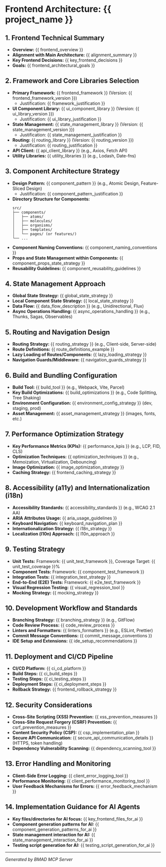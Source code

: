 # Frontend Architecture: {{ project_name }}

## 1. Frontend Technical Summary
   - **Overview:** {{ frontend_overview }}
   - **Alignment with Main Architecture:** {{ alignment_summary }}
   - **Key Frontend Decisions:** {{ key_frontend_decisions }}
   - **Goals:** {{ frontend_architectural_goals }}

## 2. Framework and Core Libraries Selection
   - **Primary Framework:** {{ frontend_framework }} (Version: {{ frontend_framework_version }})
     - Justification: {{ framework_justification }}
   - **UI Component Library:** {{ ui_component_library }} (Version: {{ ui_library_version }})
     - Justification: {{ ui_library_justification }}
   - **State Management:** {{ state_management_library }} (Version: {{ state_management_version }})
     - Justification: {{ state_management_justification }}
   - **Routing:** {{ routing_library }} (Version: {{ routing_version }})
     - Justification: {{ routing_justification }}
   - **API Client:** {{ api_client_library }} (e.g., Axios, Fetch API)
   - **Utility Libraries:** {{ utility_libraries }} (e.g., Lodash, Date-fns)

## 3. Component Architecture Strategy
   - **Design Pattern:** {{ component_pattern }} (e.g., Atomic Design, Feature-Sliced Design)
     - Justification: {{ component_pattern_justification }}
   - **Directory Structure for Components:**
     ```
     src/
     ├── components/
     │   ├── atoms/
     │   ├── molecules/
     │   ├── organisms/
     │   ├── templates/
     │   └── pages/ (or features/)
     └── ...
     ```
   - **Component Naming Conventions:** {{ component_naming_conventions }}
   - **Props and State Management within Components:** {{ component_props_state_strategy }}
   - **Reusability Guidelines:** {{ component_reusability_guidelines }}

## 4. State Management Approach
   - **Global State Strategy:** {{ global_state_strategy }}
   - **Local Component State Strategy:** {{ local_state_strategy }}
   - **Data Flow:** {{ data_flow_description }} (e.g., Unidirectional, Flux)
   - **Async Operations Handling:** {{ async_operations_handling }} (e.g., Thunks, Sagas, Observables)

## 5. Routing and Navigation Design
   - **Routing Strategy:** {{ routing_strategy }} (e.g., Client-side, Server-side)
   - **Route Definitions:** {{ route_definitions_example }}
   - **Lazy Loading of Routes/Components:** {{ lazy_loading_strategy }}
   - **Navigation Guards/Middleware:** {{ navigation_guards_strategy }}

## 6. Build and Bundling Configuration
   - **Build Tool:** {{ build_tool }} (e.g., Webpack, Vite, Parcel)
   - **Key Build Optimizations:** {{ build_optimizations }} (e.g., Code Splitting, Tree Shaking)
   - **Environment Configuration:** {{ environment_config_strategy }} (dev, staging, prod)
   - **Asset Management:** {{ asset_management_strategy }} (images, fonts, etc.)

## 7. Performance Optimization Strategy
   - **Key Performance Metrics (KPIs):** {{ performance_kpis }} (e.g., LCP, FID, CLS)
   - **Optimization Techniques:** {{ optimization_techniques }} (e.g., Memoization, Virtualization, Debouncing)
   - **Image Optimization:** {{ image_optimization_strategy }}
   - **Caching Strategy:** {{ frontend_caching_strategy }}

## 8. Accessibility (a11y) and Internationalization (i18n)
   - **Accessibility Standards:** {{ accessibility_standards }} (e.g., WCAG 2.1 AA)
   - **ARIA Attributes Usage:** {{ aria_usage_guidelines }}
   - **Keyboard Navigation:** {{ keyboard_navigation_plan }}
   - **Internationalization Strategy:** {{ i18n_strategy }}
   - **Localization (l10n) Approach:** {{ l10n_approach }}

## 9. Testing Strategy
   - **Unit Tests:** Framework: {{ unit_test_framework }}, Coverage Target: {{ unit_test_coverage }}%
   - **Component Tests:** Framework: {{ component_test_framework }}
   - **Integration Tests:** {{ integration_test_strategy }}
   - **End-to-End (E2E) Tests:** Framework: {{ e2e_test_framework }}
   - **Visual Regression Testing:** {{ visual_regression_tool }}
   - **Mocking Strategy:** {{ mocking_strategy }}

## 10. Development Workflow and Standards
   - **Branching Strategy:** {{ branching_strategy }} (e.g., GitFlow)
   - **Code Review Process:** {{ code_review_process }}
   - **Linters and Formatters:** {{ linters_formatters }} (e.g., ESLint, Prettier)
   - **Commit Message Conventions:** {{ commit_message_conventions }}
   - **IDE Setup and Extensions:** {{ ide_setup_recommendations }}

## 11. Deployment and CI/CD Pipeline
   - **CI/CD Platform:** {{ ci_cd_platform }}
   - **Build Steps:** {{ ci_build_steps }}
   - **Testing Steps:** {{ ci_testing_steps }}
   - **Deployment Steps:** {{ ci_deployment_steps }}
   - **Rollback Strategy:** {{ frontend_rollback_strategy }}

## 12. Security Considerations
   - **Cross-Site Scripting (XSS) Prevention:** {{ xss_prevention_measures }}
   - **Cross-Site Request Forgery (CSRF) Prevention:** {{ csrf_prevention_measures }}
   - **Content Security Policy (CSP):** {{ csp_implementation_plan }}
   - **Secure API Communication:** {{ secure_api_communication_details }} (HTTPS, token handling)
   - **Dependency Vulnerability Scanning:** {{ dependency_scanning_tool }}

## 13. Error Handling and Monitoring
   - **Client-Side Error Logging:** {{ client_error_logging_tool }}
   - **Performance Monitoring:** {{ client_performance_monitoring_tool }}
   - **User Feedback Mechanisms for Errors:** {{ error_feedback_mechanism }}

## 14. Implementation Guidance for AI Agents
   - **Key files/directories for AI focus:** {{ key_frontend_files_for_ai }}
   - **Component generation patterns for AI:** {{ component_generation_patterns_for_ai }}
   - **State management interaction for AI:** {{ state_management_interaction_for_ai }}
   - **Testing script generation for AI:** {{ testing_script_generation_for_ai }}

---
*Generated by BMAD MCP Server*
